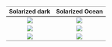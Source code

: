 Solarized dark             |  Solarized Ocean
:-------------------------:|:-------------------------:
![](https://i.imgur.com/l4yXzUx.png)  |  ![](https://i.imgur.com/fndKdmH.png)
![](https://i.imgur.com/Gc7ps3C.png) | ![](https://i.imgur.com/437fxvd.png)
![](https://i.imgur.com/eLvpqfO.png) | ![](https://i.imgur.com/0zc7Jdf.png)
